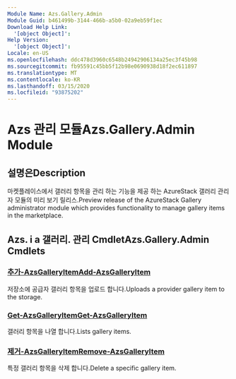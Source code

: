 ```yaml
---
Module Name: Azs.Gallery.Admin
Module Guid: b461499b-3144-466b-a5b0-02a9eb59f1ec
Download Help Link:
  '[object Object]': 
Help Version:
  '[object Object]': 
Locale: en-US
ms.openlocfilehash: ddc478d3960c6548b24942906134a25ec3f45b98
ms.sourcegitcommit: fb95591c45bb5f12b98e0690938d18f2ec611897
ms.translationtype: MT
ms.contentlocale: ko-KR
ms.lasthandoff: 03/15/2020
ms.locfileid: "93875202"
---
```

# <span data-ttu-id="20660-101">Azs 관리 모듈</span><span class="sxs-lookup"><span data-stu-id="20660-101">Azs.Gallery.Admin Module</span></span>
## <span data-ttu-id="20660-102">설명은</span><span class="sxs-lookup"><span data-stu-id="20660-102">Description</span></span>
<span data-ttu-id="20660-103">마켓플레이스에서 갤러리 항목을 관리 하는 기능을 제공 하는 AzureStack 갤러리 관리자 모듈의 미리 보기 릴리스.</span><span class="sxs-lookup"><span data-stu-id="20660-103">Preview release of the AzureStack Gallery administrator module which provides functionality to manage gallery items in the marketplace.</span></span>

## <span data-ttu-id="20660-104">Azs. i a 갤러리. 관리 Cmdlet</span><span class="sxs-lookup"><span data-stu-id="20660-104">Azs.Gallery.Admin Cmdlets</span></span>
### [<span data-ttu-id="20660-105">추가-AzsGalleryItem</span><span class="sxs-lookup"><span data-stu-id="20660-105">Add-AzsGalleryItem</span></span>](Add-AzsGalleryItem.md)
<span data-ttu-id="20660-106">저장소에 공급자 갤러리 항목을 업로드 합니다.</span><span class="sxs-lookup"><span data-stu-id="20660-106">Uploads a provider gallery item to the storage.</span></span>

### [<span data-ttu-id="20660-107">Get-AzsGalleryItem</span><span class="sxs-lookup"><span data-stu-id="20660-107">Get-AzsGalleryItem</span></span>](Get-AzsGalleryItem.md)
<span data-ttu-id="20660-108">갤러리 항목을 나열 합니다.</span><span class="sxs-lookup"><span data-stu-id="20660-108">Lists gallery items.</span></span>

### [<span data-ttu-id="20660-109">제거-AzsGalleryItem</span><span class="sxs-lookup"><span data-stu-id="20660-109">Remove-AzsGalleryItem</span></span>](Remove-AzsGalleryItem.md)
<span data-ttu-id="20660-110">특정 갤러리 항목을 삭제 합니다.</span><span class="sxs-lookup"><span data-stu-id="20660-110">Delete a specific gallery item.</span></span>

